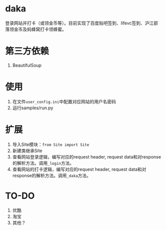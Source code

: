 # daka
登录网站并打卡（或领金币等）。目前实现了百度贴吧签到、lifevc签到、沪江部落领金币及蚂蜂窝打卡领蜂蜜。

# 第三方依赖
1. BeautifulSoup

# 使用
1. 在文件`user_config.ini`中配置对应网站的用户名密码
2. 运行samples/run.py

# 扩展
1. 导入Site模块：`from Site import Site`
2. 新建类继承Site
3. 查看网站登录逻辑，编写对应的request header, request data和对response的解析方法。调用`_login`方法。
4. 查看网站的打卡逻辑，编写对应的request header, request data和对response的解析方法。调用`_daka`方法。

# TO-DO
1. 优酷
2. 淘宝
3. 其他？
